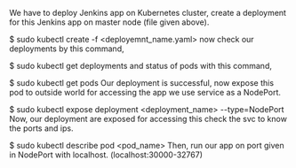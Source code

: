 We have to deploy Jenkins app on Kubernetes cluster, create a deployment for this Jenkins app on master node (file given above).

$ sudo kubectl create -f <deployemnt_name.yaml>
now check our deployments by this command,

$ sudo kubectl get deployments
and status of pods with this command,

$ sudo kubectl get pods
Our deployment is successful, now expose this pod to outside world for accessing the app we use service as a NodePort.

$ sudo kubectl expose deployment <deployment_name> --type=NodePort
Now, our deployment are exposed for accessing this check the svc to know the ports and ips.

$ sudo kubectl describe pod <pod_name>
Then, run our app on port given in NodePort with localhost. (localhost:30000-32767)


